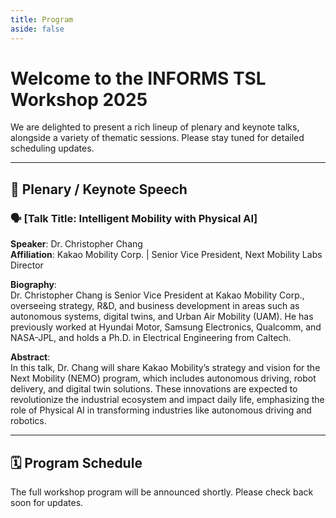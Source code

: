 ```yaml
---
title: Program
aside: false
---
```


# Welcome to the INFORMS TSL Workshop 2025

We are delighted to present a rich lineup of plenary and keynote talks, alongside a variety of thematic sessions. Please stay tuned for detailed scheduling updates.

---

## 📌 Plenary / Keynote Speech

### 🗣️ [Talk Title: Intelligent Mobility with Physical AI]  
**Speaker**: Dr. Christopher Chang  
**Affiliation**: Kakao Mobility Corp. | Senior Vice President, Next Mobility Labs Director

**Biography**:  
Dr. Christopher Chang is Senior Vice President at Kakao Mobility Corp., overseeing strategy, R&D, and business development in areas such as autonomous systems, digital twins, and Urban Air Mobility (UAM). He has previously worked at Hyundai Motor, Samsung Electronics, Qualcomm, and NASA-JPL, and holds a Ph.D. in Electrical Engineering from Caltech.

**Abstract**:  
In this talk, Dr. Chang will share Kakao Mobility’s strategy and vision for the Next Mobility (NEMO) program, which includes autonomous driving, robot delivery, and digital twin solutions. These innovations are expected to revolutionize the industrial ecosystem and impact daily life, emphasizing the role of Physical AI in transforming industries like autonomous driving and robotics.

---

## 🗓️ Program Schedule

The full workshop program will be announced shortly. Please check back soon for updates.
